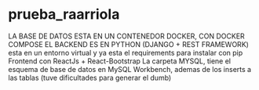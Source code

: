 # prueba_raarriola
LA BASE DE DATOS ESTA EN UN CONTENEDOR DOCKER, CON DOCKER COMPOSE
EL BACKEND ES EN PYTHON (DJANGO + REST FRAMEWORK) esta en un entorno virtual y ya esta el requirements para instalar con pip
Frontend con ReactJs + React-Bootstrap
La carpeta MYSQL, tiene el esquema de base de datos en MySQL Workbench, ademas de los inserts a las tablas (tuve dificultades para generar el dumb)
